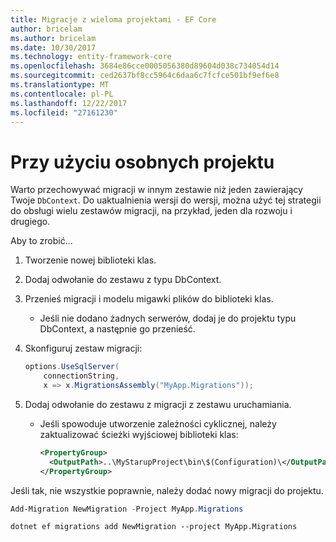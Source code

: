 ```yaml
---
title: Migracje z wieloma projektami - EF Core
author: bricelam
ms.author: bricelam
ms.date: 10/30/2017
ms.technology: entity-framework-core
ms.openlocfilehash: 3684e86cce0005056380d89604d038c734054d14
ms.sourcegitcommit: ced2637bf8cc5964c6daa6c7fcfce501bf9ef6e8
ms.translationtype: MT
ms.contentlocale: pl-PL
ms.lasthandoff: 12/22/2017
ms.locfileid: "27161230"
---
```

<a name="using-a-separate-project"></a>Przy użyciu osobnych projektu
========================
Warto przechowywać migracji w innym zestawie niż jeden zawierający Twoje `DbContext`. Do uaktualnienia wersji do wersji, można użyć tej strategii do obsługi wielu zestawów migracji, na przykład, jeden dla rozwoju i drugiego.

Aby to zrobić...

1. Tworzenie nowej biblioteki klas.

2. Dodaj odwołanie do zestawu z typu DbContext.

3. Przenieś migracji i modelu migawki plików do biblioteki klas.
   * Jeśli nie dodano żadnych serwerów, dodaj je do projektu typu DbContext, a następnie go przenieść.

4. Skonfiguruj zestaw migracji:

   ``` csharp
   options.UseSqlServer(
       connectionString,
       x => x.MigrationsAssembly("MyApp.Migrations"));
   ```

5. Dodaj odwołanie do zestawu z migracji z zestawu uruchamiania.
   * Jeśli spowoduje utworzenie zależności cyklicznej, należy zaktualizować ścieżki wyjściowej biblioteki klas:

     ``` xml
     <PropertyGroup>
       <OutputPath>..\MyStarupProject\bin\$(Configuration)\</OutputPath>
     </PropertyGroup>
     ```

Jeśli tak, nie wszystkie poprawnie, należy dodać nowy migracji do projektu.

``` powershell
Add-Migration NewMigration -Project MyApp.Migrations
```
``` Console
dotnet ef migrations add NewMigration --project MyApp.Migrations
```
